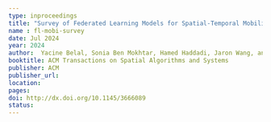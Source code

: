 ```yaml
---
type: inproceedings
title: "Survey of Federated Learning Models for Spatial-Temporal Mobility Applications"
name : fl-mobi-survey
date: Jul 2024
year: 2024
author:  Yacine Belal, Sonia Ben Mokhtar, Hamed Haddadi, Jaron Wang, and Afra Mashhadi
booktitle: ACM Transactions on Spatial Algorithms and Systems
publisher: ACM
publisher_url: 
location: 
pages:
doi: http://dx.doi.org/10.1145/3666089
status:
---
```


